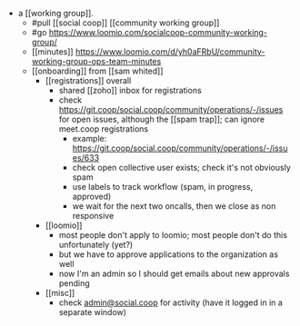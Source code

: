 - a [[working group]].
  - #pull [[social coop]] [[community working group]]
  - #go https://www.loomio.com/socialcoop-community-working-group/
  - [[minutes]] https://www.loomio.com/d/yh0aFRbU/community-working-group-ops-team-minutes
  - [[onboarding]] from [[sam whited]]
    - [[registrations]] overall
      - shared [[zoho]] inbox for registrations
      - check https://git.coop/social.coop/community/operations/-/issues for open issues, although the [[spam trap]]; can ignore meet.coop registrations
        - example: https://git.coop/social.coop/community/operations/-/issues/633
        - check open collective user exists; check it's not obviously spam
        - use labels to track workflow (spam, in progress, approved)
        - we wait for the next two oncalls, then we close as non responsive
    - [[loomio]]
      - most people don't apply to loomio; most people don't do this unfortunately (yet?)
      - but we have to approve applications to the organization as well
      - now I'm an admin so I should get emails about new approvals pending
    - [[misc]]
      - check admin@social.coop for activity (have it logged in in a separate window)
